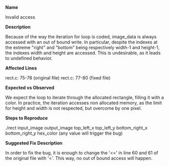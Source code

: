 **Name**

Invalid access

**Description**

Because of the way the iteration for loop is coded, image_data is always accessed with an out of bound write. In particular, despite the indexes at the extreme "right" and "bottom" being respectively width-1 and height-1, the indexes width and height are accessed. This is undesirable, as it leads to undefined behavior.

**Affected Lines**

rect.c: 75-78 (original file)
rect.c: 77-80 (fixed file)

**Expected vs Observed**

We expect the loop to iterate through the allocated rectangle, filling it with a color. 
In practice, the iteration accesses non allocated memory, as the limit for height and width is not respected, but overcome by one pixel.

**Steps to Reproduce**

./rect input_image output_image top_left_x top_left_y bottom_right_x bottom_right_y hex_color (any value will trigger the bug)

**Suggested Fix Description**

In order to fix the bug, it is enough to change the '<=' in line 60 and 61 of the original file with '<'. This way, no out of bound access will happen.
